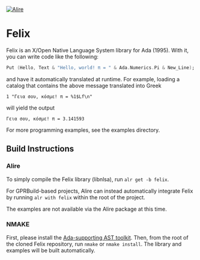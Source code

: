 [![Alire](https://img.shields.io/endpoint?url=https://alire.ada.dev/badges/felix.json)](https://alire.ada.dev/crates/felix.html)

# Felix

Felix is an X/Open Native Language System library for Ada (1995). With
it, you can write code like the following:

```Ada
Put (Hello, Text & "Hello, world! π = " & Ada.Numerics.Pi & New_Line);
```

and have it automatically translated at runtime. For example, loading
a catalog that contains the above message translated into Greek

```
1 "Γεια σου, κόσμε! π = %1$Lf\n"
```

will yield the output

```
Γεια σου, κόσμε! π = 3.141593
```

For more programming examples, see the examples directory.

## Build Instructions

### Alire

To simply compile the Felix library (libnlsa), run `alr get -b felix`.

For GPRBuild-based projects, Alire can instead automatically integrate
Felix by running `alr with felix` within the root of the project.

The examples are not available via the Alire package at this time.

### NMAKE

First, please install the
[Ada-supporting AST toolkit](https://sr.ht/~lev/ast/).  Then, from the
root of the cloned Felix repository, run `nmake` or `nmake install`.
The library and examples will be built automatically.
